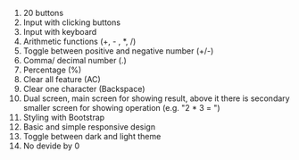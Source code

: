 1. 20 buttons
2. Input with clicking buttons
3. Input with keyboard
4. Arithmetic functions (+, - , *, /)
5. Toggle between positive and negative number (+/-)
6. Comma/ decimal number (.)
7. Percentage (%)  
8. Clear all feature (AC)
9. Clear one character (Backspace)
10. Dual screen, main screen for showing result, above it there is secondary smaller screen for showing operation (e.g. "2 * 3 = ")
11. Styling with Bootstrap
12. Basic and simple responsive design
13. Toggle between dark and light theme
14. No devide by 0
